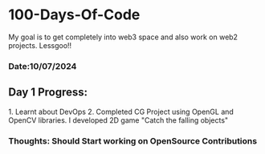 # 100-Days-Of-Code
My goal is to get completely into web3 space and also work on web2 projects. Lessgoo!!
<h3> Date:10/07/2024</h3>
<h2>Day 1 Progress:</h2>
<p> 1. Learnt about DevOps
2. Completed  CG Project using OpenGL and OpenCV libraries. I developed 2D game "Catch the falling objects" </p>

<h3> Thoughts: Should Start working on OpenSource Contributions</h3>

